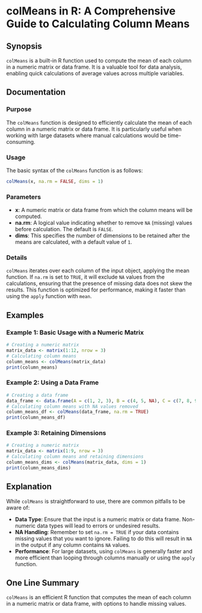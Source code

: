 <!--
Meta Description: # colMeans in R: A Comprehensive Guide to Calculating Column Means ## Synopsis `colMeans` is a built-in R function used to compute the mean of each co...
Meta Keywords: data, colmeans, column, matrix, numeric
-->

# colMeans in R: A Comprehensive Guide to Calculating Column Means

## Synopsis
`colMeans` is a built-in R function used to compute the mean of each column in a numeric matrix or data frame. It is a valuable tool for data analysis, enabling quick calculations of average values across multiple variables.

## Documentation
### Purpose
The `colMeans` function is designed to efficiently calculate the mean of each column in a numeric matrix or data frame. It is particularly useful when working with large datasets where manual calculations would be time-consuming.

### Usage
The basic syntax of the `colMeans` function is as follows:

```R
colMeans(x, na.rm = FALSE, dims = 1)
```

### Parameters
- **x**: A numeric matrix or data frame from which the column means will be computed.
- **na.rm**: A logical value indicating whether to remove `NA` (missing) values before calculation. The default is `FALSE`.
- **dims**: This specifies the number of dimensions to be retained after the means are calculated, with a default value of `1`.

### Details
`colMeans` iterates over each column of the input object, applying the mean function. If `na.rm` is set to `TRUE`, it will exclude `NA` values from the calculations, ensuring that the presence of missing data does not skew the results. This function is optimized for performance, making it faster than using the `apply` function with `mean`.

## Examples
### Example 1: Basic Usage with a Numeric Matrix
```R
# Creating a numeric matrix
matrix_data <- matrix(1:12, nrow = 3)
# Calculating column means
column_means <- colMeans(matrix_data)
print(column_means)
```

### Example 2: Using a Data Frame
```R
# Creating a data frame
data_frame <- data.frame(A = c(1, 2, 3), B = c(4, 5, NA), C = c(7, 8, 9))
# Calculating column means with NA values removed
column_means_df <- colMeans(data_frame, na.rm = TRUE)
print(column_means_df)
```

### Example 3: Retaining Dimensions
```R
# Creating a numeric matrix
matrix_data <- matrix(1:9, nrow = 3)
# Calculating column means and retaining dimensions
column_means_dims <- colMeans(matrix_data, dims = 1)
print(column_means_dims)
```

## Explanation
While `colMeans` is straightforward to use, there are common pitfalls to be aware of:
- **Data Type**: Ensure that the input is a numeric matrix or data frame. Non-numeric data types will lead to errors or undesired results.
- **NA Handling**: Remember to set `na.rm = TRUE` if your data contains missing values that you want to ignore. Failing to do this will result in `NA` in the output if any column contains `NA` values.
- **Performance**: For large datasets, using `colMeans` is generally faster and more efficient than looping through columns manually or using the `apply` function.

## One Line Summary
`colMeans` is an efficient R function that computes the mean of each column in a numeric matrix or data frame, with options to handle missing values.